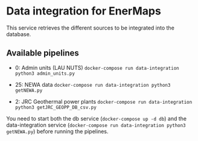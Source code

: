 # Data integration for EnerMaps

This service retrieves the different sources to be integrated into the database.

## Available pipelines

  - 0: Admin units (LAU NUTS)
    `docker-compose run data-integration python3 admin_units.py`

  - 25: NEWA data
  	`docker-compose run data-integration python3 getNEWA.py`

  - 2: JRC Geothermal power plants
  `docker-compose run data-integration python3 getJRC_GEOPP_DB_csv.py`
  	


You need to start both the db service (`docker-compose up -d db`) and the data-integration service (`docker-compose run data-integration python3 getNEWA.py`) before running the pipelines.
